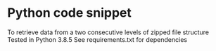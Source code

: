 # Python code snippet
To retrieve data from a two consecutive levels of zipped file structure
Tested in Python 3.8.5
See requirements.txt for dependencies